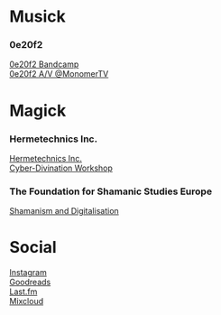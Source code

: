 # Musick

### 0e20f2
[0e20f2 Bandcamp](https://0e20f2.bandcamp.com/releases)\
[0e20f2 A/V @MonomerTV](https://vimeo.com/465105344#t=1400) 

# Magick

### Hermetechnics Inc.
[Hermetechnics Inc.](https://www.hermetechnics.life/)\
[Cyber-Divination Workshop](https://www.youtube.com/watch?v=KxmAd6ByK40)

### The Foundation for Shamanic Studies Europe
[Shamanism and Digitalisation](https://issuu.com/fsse/docs/tagungsbuch_2020_en)

# Social

[Instagram](https://www.instagram.com/cannot_cross_water/)\
[Goodreads](https://www.goodreads.com/user/show/23194428-karin)\
[Last.fm](https://www.last.fm/user/malapr0pism)\
[Mixcloud](https://www.mixcloud.com/malapr0pism/)
